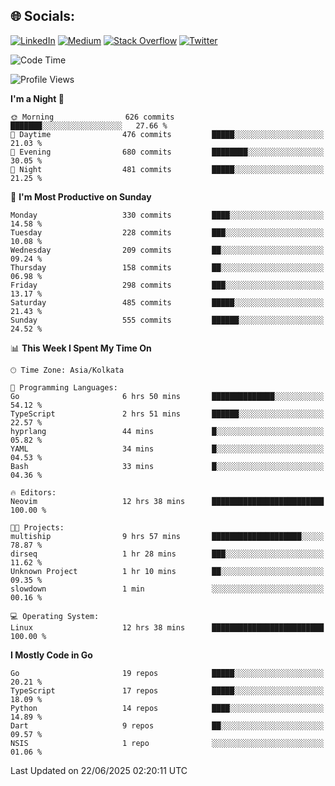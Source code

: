 
## 🌐 Socials:
[![LinkedIn](https://img.shields.io/badge/LinkedIn-%230077B5.svg?logo=linkedin&logoColor=white)](https://linkedin.com/in/sarkarshuvojit) [![Medium](https://img.shields.io/badge/Medium-12100E?logo=medium&logoColor=white)](https://medium.com/@shuvojitsarkar) [![Stack Overflow](https://img.shields.io/badge/-Stackoverflow-FE7A16?logo=stack-overflow&logoColor=white)](https://stackoverflow.com/users/2976015) [![Twitter](https://img.shields.io/badge/Twitter-%231DA1F2.svg?logo=Twitter&logoColor=white)](https://twitter.com/sarkarshuvojit) 

<!--START_SECTION:waka-->
![Code Time](http://img.shields.io/badge/Code%20Time-63%20hrs%2014%20mins-blue)

![Profile Views](http://img.shields.io/badge/Profile%20Views-87-blue)

**I'm a Night 🦉** 

```text
🌞 Morning                626 commits         ███████░░░░░░░░░░░░░░░░░░   27.66 % 
🌆 Daytime                476 commits         █████░░░░░░░░░░░░░░░░░░░░   21.03 % 
🌃 Evening                680 commits         ████████░░░░░░░░░░░░░░░░░   30.05 % 
🌙 Night                  481 commits         █████░░░░░░░░░░░░░░░░░░░░   21.25 % 
```
📅 **I'm Most Productive on Sunday** 

```text
Monday                   330 commits         ████░░░░░░░░░░░░░░░░░░░░░   14.58 % 
Tuesday                  228 commits         ███░░░░░░░░░░░░░░░░░░░░░░   10.08 % 
Wednesday                209 commits         ██░░░░░░░░░░░░░░░░░░░░░░░   09.24 % 
Thursday                 158 commits         ██░░░░░░░░░░░░░░░░░░░░░░░   06.98 % 
Friday                   298 commits         ███░░░░░░░░░░░░░░░░░░░░░░   13.17 % 
Saturday                 485 commits         █████░░░░░░░░░░░░░░░░░░░░   21.43 % 
Sunday                   555 commits         ██████░░░░░░░░░░░░░░░░░░░   24.52 % 
```


📊 **This Week I Spent My Time On** 

```text
🕑︎ Time Zone: Asia/Kolkata

💬 Programming Languages: 
Go                       6 hrs 50 mins       ██████████████░░░░░░░░░░░   54.12 % 
TypeScript               2 hrs 51 mins       ██████░░░░░░░░░░░░░░░░░░░   22.57 % 
hyprlang                 44 mins             █░░░░░░░░░░░░░░░░░░░░░░░░   05.82 % 
YAML                     34 mins             █░░░░░░░░░░░░░░░░░░░░░░░░   04.53 % 
Bash                     33 mins             █░░░░░░░░░░░░░░░░░░░░░░░░   04.36 % 

🔥 Editors: 
Neovim                   12 hrs 38 mins      █████████████████████████   100.00 % 

🐱‍💻 Projects: 
multiship                9 hrs 57 mins       ████████████████████░░░░░   78.87 % 
dirseq                   1 hr 28 mins        ███░░░░░░░░░░░░░░░░░░░░░░   11.62 % 
Unknown Project          1 hr 10 mins        ██░░░░░░░░░░░░░░░░░░░░░░░   09.35 % 
slowdown                 1 min               ░░░░░░░░░░░░░░░░░░░░░░░░░   00.16 % 

💻 Operating System: 
Linux                    12 hrs 38 mins      █████████████████████████   100.00 % 
```

**I Mostly Code in Go** 

```text
Go                       19 repos            █████░░░░░░░░░░░░░░░░░░░░   20.21 % 
TypeScript               17 repos            █████░░░░░░░░░░░░░░░░░░░░   18.09 % 
Python                   14 repos            ████░░░░░░░░░░░░░░░░░░░░░   14.89 % 
Dart                     9 repos             ██░░░░░░░░░░░░░░░░░░░░░░░   09.57 % 
NSIS                     1 repo              ░░░░░░░░░░░░░░░░░░░░░░░░░   01.06 % 
```




 Last Updated on 22/06/2025 02:20:11 UTC
<!--END_SECTION:waka-->
